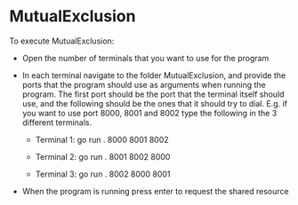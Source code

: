 # MutualExclusion

To execute MutualExclusion:

- Open the number of terminals that you want to use for the program
- In each terminal navigate to the folder MutualExclusion, and provide the ports that the program should use as arguments 
when running the program. The first port should be the port that the terminal itself should use, and the following should be the ones that it 
should try to dial. 
E.g. if you want to use port 8000, 8001 and 8002 type the following in the 3 different terminals.

  - Terminal 1: go run . 8000 8001 8002

  - Terminal 2: go run . 8001 8002 8000

  - Terminal 3: go run . 8002 8000 8001

- When the program is running press enter to request the shared resource
